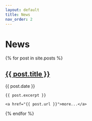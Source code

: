 ```yaml
---
layout: default
title: News
nav_order: 2
---
```


# News

  {% for post in site.posts %}
    <h2>
      <a href="{{ post.url }}">{{ post.title }}</a>
    </h2>
    {{ post.date }}
    
    {{ post.excerpt }}
    
    <a href="{{ post.url }}">more...</a>
  {% endfor %}
